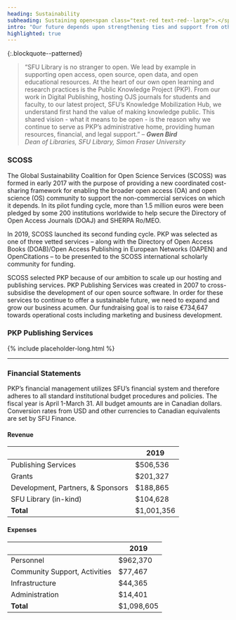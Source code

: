 ```yaml
---
heading: Sustainability
subheading: Sustaining open<span class="text-red text-red--large">.</span>
intro: "Our future depends upon strengthening ties and support from others committed to alternative models of scholarly publishing. In 2019, we continued to rely on four major revenue sources: community contributions, PKP Publishing Services revenue, research grants, and support from our administrative home, SFU. "
highlighted: true
---
```


{:.blockquote--patterned}
> “SFU Library is no stranger to open. We lead by example in supporting open access, open source, open data, and open educational resources. At the heart of our own open learning and research practices is the Public Knowledge Project (PKP). From our work in Digital Publishing, hosting OJS journals for students and faculty, to our latest project, SFU’s Knowledge Mobilization Hub, we understand first hand the value of making knowledge public. This shared vision - what it means to be open - is the reason why we continue to serve as PKP’s administrative home, providing human resources, financial, and legal support.” <cite>&ndash; **Gwen Bird** <br/>Dean of Libraries, SFU Library, Simon Fraser University</cite>

### SCOSS

The Global Sustainability Coalition for Open Science Services (SCOSS) was formed in early 2017 with the purpose of providing a new coordinated cost-sharing framework for enabling the broader open access (OA) and open science (OS) community to support the non-commercial services on which it depends. In its pilot funding cycle, more than 1.5 million euros were been pledged by some 200 institutions worldwide to help secure the Directory of Open Access Journals (DOAJ) and SHERPA Ro/MEO.

In 2019, SCOSS launched its second funding cycle. PKP was selected as one of three vetted services – along with the Directory of Open Access Books (DOAB)/Open Access Publishing in European Networks (OAPEN) and OpenCitations – to be presented to the SCOSS international scholarly community for funding.

SCOSS selected PKP because of our ambition to scale up our hosting and publishing services. PKP Publishing Services was created in 2007 to cross-subsidise the development of our open source software. In order for these services to continue to offer a sustainable future, we need to expand and grow our business acumen. Our fundraising goal is to raise €734,647 towards operational costs including marketing and business development.

<!-- For 2020-2021, our focus is on the following three key priorities:

{:.list .list--three-col .list--numbered}
1. **Long-term financial sustainability**
2. **Community engagement**
3. **User needs, accessibility, and usability** -->

### PKP Publishing Services

{% include placeholder-long.html %}

---

### Financial Statements

PKP’s financial management utilizes SFU’s financial system and therefore adheres to all standard institutional budget procedures and policies. The fiscal year is April 1-March 31. All budget amounts are in Canadian dollars. Conversion rates from USD and other currencies to Canadian equivalents are set by SFU Finance.

#### Revenue

|                                   | 2019       |
|-----------------------------------|------------|
| Publishing Services               | $506,536   |
| Grants                            | $201,327   |
| Development, Partners, & Sponsors | $188,865   |
| SFU Library (in-kind)             | $104,628   |
| **Total**                         | $1,001,356 |

#### Expenses

|                               | 2019       |
|-------------------------------|------------|
| Personnel                     | $962,370   |
| Community Support, Activities | $77,467    |
| Infrastructure                | $44,365    |
| Administration                | $14,401    |
| **Total**                     | $1,098,605 |

